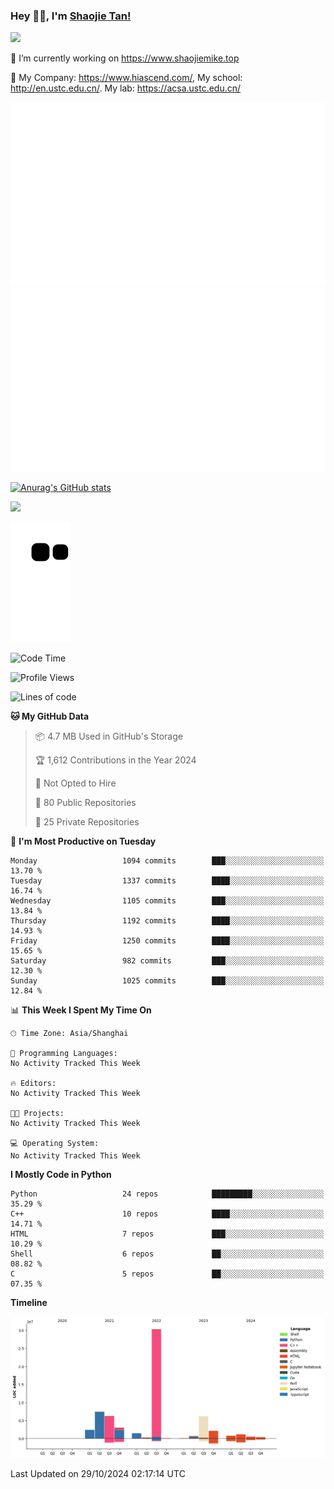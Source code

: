 

<!--
**Kirrito-k423/Kirrito-k423** is a ✨ _special_ ✨ repository because its `README.md` (this file) appears on your GitHub profile.

Here are some ideas to get you started:

- 🔭 I’m currently working on ...
- 🌱 I’m currently learning ...
- 👯 I’m looking to collaborate on ...
- 🤔 I’m looking for help with ...
- 💬 Ask me about ...
- 📫 How to reach me: ...
- 😄 Pronouns: ...
- ⚡ Fun fact: ...
-->
### Hey 👋🏽, I'm [Shaojie Tan!](http://home.ustc.edu.cn/~shaojiemike/about)

![](https://visitor-badge.glitch.me/badge?page_id=Kirrito-k423.Kirrito-k423)

🔭 I’m currently working on https://www.shaojiemike.top

👯 My Company: https://www.hiascend.com/, My school: http://en.ustc.edu.cn/. My lab: https://acsa.ustc.edu.cn/

![](https://github.com/Kirrito-k423/github-stats/blob/master/generated/overview.svg)
![](https://github.com/Kirrito-k423/github-stats/blob/master/generated/languages.svg)

[![Anurag's GitHub stats](https://github-readme-stats.vercel.app/api?username=Kirrito-k423&theme=flag-india&show_icons=true&hide=stars,prs,issues,contribs)](https://github.com/anuraghazra/github-readme-stats)

![](https://github-profile-summary-cards.vercel.app/api/cards/profile-details?username=Kirrito-k423&theme=vue)

![snake gif](https://github.com/Kirrito-k423/Kirrito-k423/blob/output/github-contribution-grid-snake.svg)

<!--START_SECTION:waka-->
![Code Time](http://img.shields.io/badge/Code%20Time-676%20hrs%2020%20mins-blue)

![Profile Views](http://img.shields.io/badge/Profile%20Views-0-blue)

![Lines of code](https://img.shields.io/badge/From%20Hello%20World%20I%27ve%20Written-62.9%20million%20lines%20of%20code-blue)

**🐱 My GitHub Data** 

> 📦 4.7 MB Used in GitHub's Storage 
 > 
> 🏆 1,612 Contributions in the Year 2024
 > 
> 🚫 Not Opted to Hire
 > 
> 📜 80 Public Repositories 
 > 
> 🔑 25 Private Repositories 
 > 
📅 **I'm Most Productive on Tuesday** 

```text
Monday                   1094 commits        ███░░░░░░░░░░░░░░░░░░░░░░   13.70 % 
Tuesday                  1337 commits        ████░░░░░░░░░░░░░░░░░░░░░   16.74 % 
Wednesday                1105 commits        ███░░░░░░░░░░░░░░░░░░░░░░   13.84 % 
Thursday                 1192 commits        ████░░░░░░░░░░░░░░░░░░░░░   14.93 % 
Friday                   1250 commits        ████░░░░░░░░░░░░░░░░░░░░░   15.65 % 
Saturday                 982 commits         ███░░░░░░░░░░░░░░░░░░░░░░   12.30 % 
Sunday                   1025 commits        ███░░░░░░░░░░░░░░░░░░░░░░   12.84 % 
```


📊 **This Week I Spent My Time On** 

```text
🕑︎ Time Zone: Asia/Shanghai

💬 Programming Languages: 
No Activity Tracked This Week

🔥 Editors: 
No Activity Tracked This Week

🐱‍💻 Projects: 
No Activity Tracked This Week

💻 Operating System: 
No Activity Tracked This Week
```

**I Mostly Code in Python** 

```text
Python                   24 repos            █████████░░░░░░░░░░░░░░░░   35.29 % 
C++                      10 repos            ████░░░░░░░░░░░░░░░░░░░░░   14.71 % 
HTML                     7 repos             ███░░░░░░░░░░░░░░░░░░░░░░   10.29 % 
Shell                    6 repos             ██░░░░░░░░░░░░░░░░░░░░░░░   08.82 % 
C                        5 repos             ██░░░░░░░░░░░░░░░░░░░░░░░   07.35 % 
```



**Timeline**

![Lines of Code chart](https://raw.githubusercontent.com/Kirrito-k423/Kirrito-k423/main/assets/bar_graph.png)


 Last Updated on 29/10/2024 02:17:14 UTC
<!--END_SECTION:waka-->

